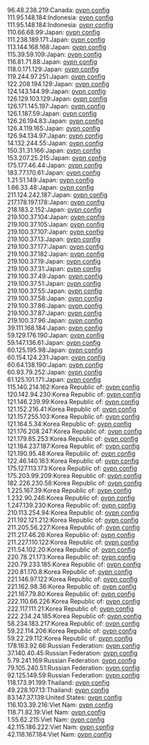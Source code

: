 96.48.238.219:Canada: [ovpn config](vpn/96_48_238_219.ovpn)  
111.95.148.184:Indonesia: [ovpn config](vpn/111_95_148_184.ovpn)  
111.95.148.184:Indonesia: [ovpn config](vpn/111_95_148_184.ovpn)  
110.66.68.99:Japan: [ovpn config](vpn/110_66_68_99.ovpn)  
111.238.189.171:Japan: [ovpn config](vpn/111_238_189_171.ovpn)  
113.144.168.168:Japan: [ovpn config](vpn/113_144_168_168.ovpn)  
115.39.59.109:Japan: [ovpn config](vpn/115_39_59_109.ovpn)  
116.81.71.88:Japan: [ovpn config](vpn/116_81_71_88.ovpn)  
118.0.171.129:Japan: [ovpn config](vpn/118_0_171_129.ovpn)  
119.244.97.251:Japan: [ovpn config](vpn/119_244_97_251.ovpn)  
122.208.194.129:Japan: [ovpn config](vpn/122_208_194_129.ovpn)  
124.143.144.99:Japan: [ovpn config](vpn/124_143_144_99.ovpn)  
126.129.103.129:Japan: [ovpn config](vpn/126_129_103_129.ovpn)  
126.171.145.197:Japan: [ovpn config](vpn/126_171_145_197.ovpn)  
126.1.187.59:Japan: [ovpn config](vpn/126_1_187_59.ovpn)  
126.26.194.83:Japan: [ovpn config](vpn/126_26_194_83.ovpn)  
126.4.119.165:Japan: [ovpn config](vpn/126_4_119_165.ovpn)  
126.94.134.97:Japan: [ovpn config](vpn/126_94_134_97.ovpn)  
14.132.244.55:Japan: [ovpn config](vpn/14_132_244_55.ovpn)  
150.31.31.166:Japan: [ovpn config](vpn/150_31_31_166.ovpn)  
153.207.25.215:Japan: [ovpn config](vpn/153_207_25_215.ovpn)  
175.177.46.44:Japan: [ovpn config](vpn/175_177_46_44.ovpn)  
183.77.170.61:Japan: [ovpn config](vpn/183_77_170_61.ovpn)  
1.21.51.149:Japan: [ovpn config](vpn/1_21_51_149.ovpn)  
1.66.33.48:Japan: [ovpn config](vpn/1_66_33_48.ovpn)  
211.124.242.187:Japan: [ovpn config](vpn/211_124_242_187.ovpn)  
217.178.197.178:Japan: [ovpn config](vpn/217_178_197_178.ovpn)  
218.183.2.152:Japan: [ovpn config](vpn/218_183_2_152.ovpn)  
219.100.37.104:Japan: [ovpn config](vpn/219_100_37_104.ovpn)  
219.100.37.105:Japan: [ovpn config](vpn/219_100_37_105.ovpn)  
219.100.37.107:Japan: [ovpn config](vpn/219_100_37_107.ovpn)  
219.100.37.13:Japan: [ovpn config](vpn/219_100_37_13.ovpn)  
219.100.37.177:Japan: [ovpn config](vpn/219_100_37_177.ovpn)  
219.100.37.182:Japan: [ovpn config](vpn/219_100_37_182.ovpn)  
219.100.37.19:Japan: [ovpn config](vpn/219_100_37_19.ovpn)  
219.100.37.31:Japan: [ovpn config](vpn/219_100_37_31.ovpn)  
219.100.37.49:Japan: [ovpn config](vpn/219_100_37_49.ovpn)  
219.100.37.51:Japan: [ovpn config](vpn/219_100_37_51.ovpn)  
219.100.37.55:Japan: [ovpn config](vpn/219_100_37_55.ovpn)  
219.100.37.58:Japan: [ovpn config](vpn/219_100_37_58.ovpn)  
219.100.37.86:Japan: [ovpn config](vpn/219_100_37_86.ovpn)  
219.100.37.87:Japan: [ovpn config](vpn/219_100_37_87.ovpn)  
219.100.37.96:Japan: [ovpn config](vpn/219_100_37_96.ovpn)  
39.111.168.184:Japan: [ovpn config](vpn/39_111_168_184.ovpn)  
59.129.176.190:Japan: [ovpn config](vpn/59_129_176_190.ovpn)  
59.147.136.61:Japan: [ovpn config](vpn/59_147_136_61.ovpn)  
60.125.195.98:Japan: [ovpn config](vpn/60_125_195_98.ovpn)  
60.154.124.231:Japan: [ovpn config](vpn/60_154_124_231.ovpn)  
60.64.138.190:Japan: [ovpn config](vpn/60_64_138_190.ovpn)  
60.93.79.252:Japan: [ovpn config](vpn/60_93_79_252.ovpn)  
61.125.101.171:Japan: [ovpn config](vpn/61_125_101_171.ovpn)  
115.140.214.162:Korea Republic of: [ovpn config](vpn/115_140_214_162.ovpn)  
120.142.94.230:Korea Republic of: [ovpn config](vpn/120_142_94_230.ovpn)  
121.146.239.99:Korea Republic of: [ovpn config](vpn/121_146_239_99.ovpn)  
121.152.216.41:Korea Republic of: [ovpn config](vpn/121_152_216_41.ovpn)  
121.157.255.103:Korea Republic of: [ovpn config](vpn/121_157_255_103.ovpn)  
121.164.5.34:Korea Republic of: [ovpn config](vpn/121_164_5_34.ovpn)  
121.176.208.247:Korea Republic of: [ovpn config](vpn/121_176_208_247.ovpn)  
121.179.85.253:Korea Republic of: [ovpn config](vpn/121_179_85_253.ovpn)  
121.184.237.187:Korea Republic of: [ovpn config](vpn/121_184_237_187.ovpn)  
121.190.95.48:Korea Republic of: [ovpn config](vpn/121_190_95_48.ovpn)  
122.46.140.163:Korea Republic of: [ovpn config](vpn/122_46_140_163.ovpn)  
175.127.113.173:Korea Republic of: [ovpn config](vpn/175_127_113_173.ovpn)  
175.203.99.209:Korea Republic of: [ovpn config](vpn/175_203_99_209.ovpn)  
182.226.230.58:Korea Republic of: [ovpn config](vpn/182_226_230_58.ovpn)  
1.225.167.39:Korea Republic of: [ovpn config](vpn/1_225_167_39.ovpn)  
1.232.90.246:Korea Republic of: [ovpn config](vpn/1_232_90_246.ovpn)  
1.247.139.230:Korea Republic of: [ovpn config](vpn/1_247_139_230.ovpn)  
210.113.254.94:Korea Republic of: [ovpn config](vpn/210_113_254_94.ovpn)  
211.192.121.212:Korea Republic of: [ovpn config](vpn/211_192_121_212.ovpn)  
211.205.56.227:Korea Republic of: [ovpn config](vpn/211_205_56_227.ovpn)  
211.217.46.26:Korea Republic of: [ovpn config](vpn/211_217_46_26.ovpn)  
211.227.110.122:Korea Republic of: [ovpn config](vpn/211_227_110_122.ovpn)  
211.54.102.20:Korea Republic of: [ovpn config](vpn/211_54_102_20.ovpn)  
220.78.21.173:Korea Republic of: [ovpn config](vpn/220_78_21_173.ovpn)  
220.79.233.185:Korea Republic of: [ovpn config](vpn/220_79_233_185.ovpn)  
220.81.170.8:Korea Republic of: [ovpn config](vpn/220_81_170_8.ovpn)  
221.146.97.122:Korea Republic of: [ovpn config](vpn/221_146_97_122.ovpn)  
221.162.98.36:Korea Republic of: [ovpn config](vpn/221_162_98_36.ovpn)  
221.167.79.80:Korea Republic of: [ovpn config](vpn/221_167_79_80.ovpn)  
222.110.66.226:Korea Republic of: [ovpn config](vpn/222_110_66_226.ovpn)  
222.117.111.21:Korea Republic of: [ovpn config](vpn/222_117_111_21.ovpn)  
222.234.24.185:Korea Republic of: [ovpn config](vpn/222_234_24_185.ovpn)  
58.234.183.217:Korea Republic of: [ovpn config](vpn/58_234_183_217.ovpn)  
59.22.114.206:Korea Republic of: [ovpn config](vpn/59_22_114_206.ovpn)  
59.22.29.112:Korea Republic of: [ovpn config](vpn/59_22_29_112.ovpn)  
178.163.92.66:Russian Federation: [ovpn config](vpn/178_163_92_66.ovpn)  
37.140.40.45:Russian Federation: [ovpn config](vpn/37_140_40_45.ovpn)  
5.79.241.169:Russian Federation: [ovpn config](vpn/5_79_241_169.ovpn)  
79.105.240.51:Russian Federation: [ovpn config](vpn/79_105_240_51.ovpn)  
92.125.149.59:Russian Federation: [ovpn config](vpn/92_125_149_59.ovpn)  
118.173.91.199:Thailand: [ovpn config](vpn/118_173_91_199.ovpn)  
49.228.107.13:Thailand: [ovpn config](vpn/49_228_107_13.ovpn)  
83.147.37.139:United States: [ovpn config](vpn/83_147_37_139.ovpn)  
116.103.39.216:Viet Nam: [ovpn config](vpn/116_103_39_216.ovpn)  
118.71.82.19:Viet Nam: [ovpn config](vpn/118_71_82_19.ovpn)  
1.55.62.215:Viet Nam: [ovpn config](vpn/1_55_62_215.ovpn)  
42.115.186.222:Viet Nam: [ovpn config](vpn/42_115_186_222.ovpn)  
42.118.167.184:Viet Nam: [ovpn config](vpn/42_118_167_184.ovpn)  
